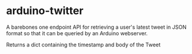 # arduino-twitter

A barebones one endpoint API for retrieving a user's latest tweet in JSON format so that it can be queried by an Arduino webserver.
<p>
Returns a dict containing the timestamp and body of the Tweet
